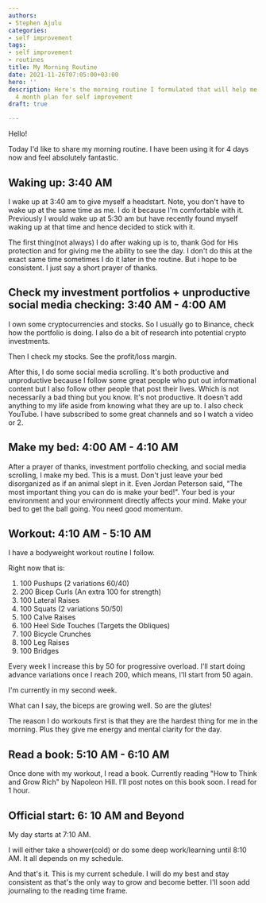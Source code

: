 ```yaml
---
authors:
- Stephen Ajulu
categories:
- self improvement
tags:
- self improvement
- routines
title: My Morning Routine
date: 2021-11-26T07:05:00+03:00
hero: ''
description: Here's the morning routine I formulated that will help me achieve my
  4 month plan for self improvement
draft: true

---
```

Hello!

Today I'd like to share my morning routine. I have been using it for 4 days now and feel absolutely fantastic.

## Waking up: 3:40 AM

I wake up at 3:40 am to give myself a headstart. Note, you don't have to wake up at the same time as me. I do it because I'm comfortable with it. Previously I would wake up at 5:30 am but have recently found myself waking up at that time and hence decided to stick with it. 

The first thing(not always) I do after waking up is to, thank God for His protection and for giving me the ability to see the day. I don't do this at the exact same time sometimes I do it later in the routine. But i hope to be consistent. I just say a short prayer of thanks.

## Check my investment portfolios + unproductive social media checking: 3:40 AM - 4:00 AM

I own some cryptocurrencies and stocks. So I usually go to Binance, check how the portfolio is doing. I also do a bit of research into potential crypto investments.

Then I check my stocks. See the profit/loss margin.

After this, I do some social media scrolling. It's both productive and unproductive because I follow some great people who put out informational content but I also follow other people that post their lives. Which is not necessarily a bad thing but you know. It's not productive. It doesn't add anything to my life aside from knowing what they are up to. I also check YouTube. I have subscribed to some great channels and so I watch a video or 2.

## Make my bed: 4:00 AM - 4:10 AM

After a prayer of thanks, investment portfolio checking, and social media scrolling, I make my bed. This is a must. Don't just leave your bed disorganized as if an animal slept in it. Even Jordan Peterson said, "The most important thing you can do is make your bed!". Your bed is your environment and your environment directly affects your mind. Make your bed to get the ball going. You need good momentum.

## Workout: 4:10 AM - 5:10 AM

I have a bodyweight workout routine I follow.

Right now that is:

1. 100 Pushups (2 variations 60/40)
2. 200 Bicep Curls (An extra 100 for strength)
3. 100 Lateral Raises
4. 100 Squats (2 variations 50/50)
5. 100 Calve Raises
6. 100 Heel Side Touches (Targets the Obliques)
7. 100 Bicycle Crunches
8. 100 Leg Raises
9. 100 Bridges

Every week I increase this by 50 for progressive overload. I'll start doing advance variations once I reach 200, which means, I'll start from 50 again.

I'm currently in my second week.

What can I say, the biceps are growing well. So are the glutes!

The reason I do workouts first is that they are the hardest thing for me in the morning. Plus they give me energy and mental clarity for the day.

## Read a book: 5:10 AM - 6:10 AM

Once done with my workout, I read a book. Currently reading "How to Think and Grow Rich" by Napoleon Hill. I'll post notes on this book soon. I read for 1 hour.

## Official start: 6: 10 AM and Beyond

My day starts at 7:10 AM.

I will either take a shower(cold) or do some deep work/learning until 8:10 AM. It all depends on my schedule.

And that's it. This is my current schedule. I will do my best and stay consistent as that's the only way to grow and become better. I'll soon add journaling to the reading time frame.